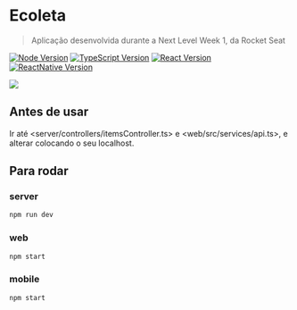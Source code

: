 
# Ecoleta
> Aplicação desenvolvida durante a Next Level Week 1, da Rocket Seat

[![Node Version][node-image]][node-url]
[![TypeScript Version][typescript-image]][typescript-url]
[![React Version][react-image]][react-url]
[![ReactNative Version][react-native-image]][react-native-url]

![](./mobile/src/assets/logo@3.png)

## Antes de usar

Ir até <server/controllers/itemsController.ts> e <web/src/services/api.ts>, e alterar colocando o seu localhost.

## Para rodar

### server
```sh
npm run dev
```

### web
```sh
npm start
```

### mobile
```sh
npm start
```

<!-- Markdown link & img dfn's -->
[node-image]: https://img.shields.io/badge/node-v12.18-blue
[typescript-image]: https://img.shields.io/badge/typescript-v3.9-blue
[react-image]: https://img.shields.io/badge/react-v16.13-blue
[react-native-image]: https://img.shields.io/badge/react%20native-v0.62-blue

[node-url]: https://nodejs.org/en/
[typescript-url]: https://www.typescriptlang.org/
[react-url]: https://pt-br.reactjs.org/
[react-native-url]: https://reactnative.dev/
